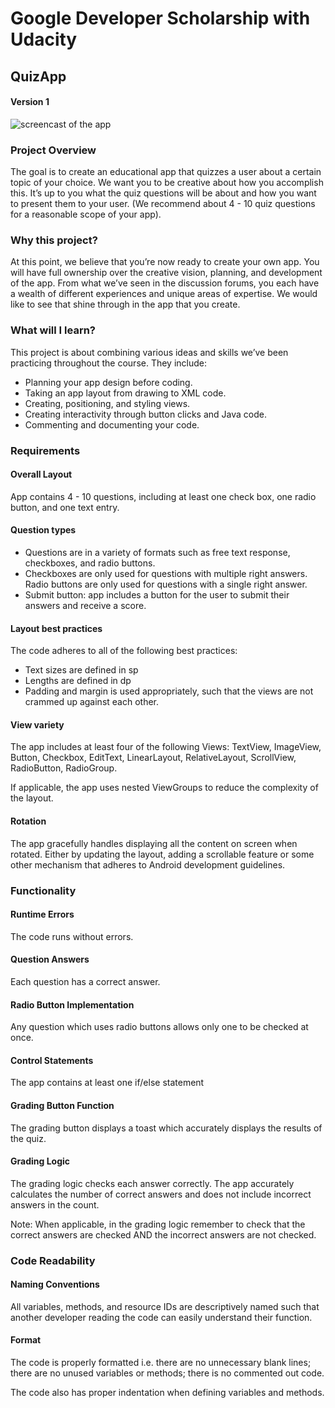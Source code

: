 # Google Developer Scholarship with Udacity

## QuizApp

#### Version 1

![screencast of the app](http://g.recordit.co/nXg3UgRpH4.gif)

### Project Overview

The goal is to create an educational app that quizzes a user about a certain topic of your choice. We want you to be creative about how you accomplish this. It’s up to you what the quiz questions will be about and how you want to present them to your user. (We recommend about 4 - 10 quiz questions for a reasonable scope of your app).

### Why this project?
At this point, we believe that you’re now ready to create your own app. You will have full ownership over the creative vision, planning, and development of the app. From what we’ve seen in the discussion forums, you each have a wealth of different experiences and unique areas of expertise. We would like to see that shine through in the app that you create.

### What will I learn?

This project is about combining various ideas and skills we’ve been practicing throughout the course. They include:
* Planning your app design before coding.
* Taking an app layout from drawing to XML code.
* Creating, positioning, and styling views.
* Creating interactivity through button clicks and Java code.
* Commenting and documenting your code.

### Requirements

#### Overall Layout

App contains 4 - 10 questions, including at least one check box, one radio button, and one text entry.

#### Question types
* Questions are in a variety of formats such as free text response, checkboxes, and radio buttons.
* Checkboxes are only used for questions with multiple right answers. Radio buttons are only used for questions with a single right answer.
* Submit button: app includes a button for the user to submit their answers and receive a score.

#### Layout best practices

The code adheres to all of the following best practices:
* Text sizes are defined in sp
* Lengths are defined in dp
* Padding and margin is used appropriately, such that the views are not crammed up against each other.

#### View variety

The app includes at least four of the following Views: TextView, ImageView, Button, Checkbox, EditText, LinearLayout, RelativeLayout, ScrollView, RadioButton, RadioGroup.

If applicable, the app uses nested ViewGroups to reduce the complexity of the layout.

#### Rotation

The app gracefully handles displaying all the content on screen when rotated. Either by updating the layout, adding a scrollable feature or some other mechanism that adheres to Android development guidelines.

### Functionality

#### Runtime Errors

The code runs without errors.

#### Question Answers

Each question has a correct answer.

#### Radio Button Implementation

Any question which uses radio buttons allows only one to be checked at once.

#### Control Statements

The app contains at least one if/else statement

#### Grading Button Function

The grading button displays a toast which accurately displays the results of the quiz.

#### Grading Logic

The grading logic checks each answer correctly. The app accurately calculates the number of correct answers and does not include incorrect answers in the count.

Note: When applicable, in the grading logic remember to check that the correct answers are checked AND the incorrect answers are not checked.

### Code Readability

#### Naming Conventions

All variables, methods, and resource IDs are descriptively named such that another developer reading the code can easily understand their function.

#### Format

The code is properly formatted i.e. there are no unnecessary blank lines; there are no unused variables or methods; there is no commented out code.

The code also has proper indentation when defining variables and methods.